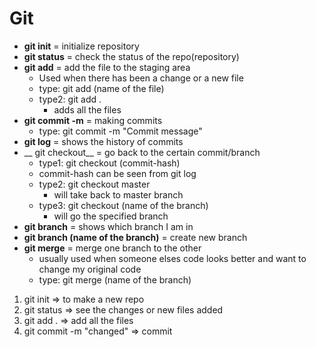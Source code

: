 # Git

* __git init__ = initialize repository
* __git status__ = check the status of the repo(repository)
* __git add__ = add the file to the staging area
  * Used when there has been a change or a new file
  * type: git add (name of the file)
  * type2: git add .
    * adds all the files
* __git commit -m__ = making commits
  * type: git commit -m "Commit message"
* __git log__ = shows the history of commits
* __ git checkout__ = go back to the certain commit/branch
  * type1: git checkout (commit-hash)
  * commit-hash can be seen from git log
  * type2: git checkout master
    * will take back to master branch
  * type3: git checkout (name of the branch)
    * will go the specified branch
* __git branch__ = shows which branch I am in
* __git branch (name of the branch)__ = create new branch
* __git merge__ = merge one branch to the other
  * usually used when someone elses code looks better and want to change my original code
  * type: git merge (name of the branch)


1. git init => to make a new repo
2. git status => see the changes or new files added
3. git add . => add all the files
4. git commit -m "changed" => commit
